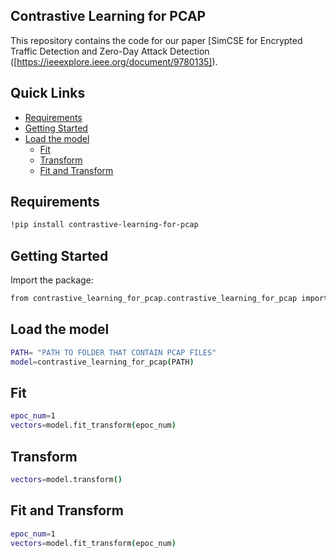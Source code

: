## Contrastive Learning for PCAP

This repository contains the code for our paper [SimCSE for Encrypted Traffic Detection and Zero-Day Attack Detection ([https://ieeexplore.ieee.org/document/9780135]).


## Quick Links

  - [Requirements](#requirements)
  - [Getting Started](#getting-started)
  - [Load the model](#load-the-model)
    - [Fit](#fit)
    - [Transform](#transform)
    - [Fit and Transform](#fit_transform)

## Requirements
```bash
!pip install contrastive-learning-for-pcap
```

## Getting Started

Import the package:
```bash
from contrastive_learning_for_pcap.contrastive_learning_for_pcap import contrastive_learning_for_pcap
```
 
## Load the model

```bash
PATH= "PATH TO FOLDER THAT CONTAIN PCAP FILES"
model=contrastive_learning_for_pcap(PATH)
``` 
## Fit

```bash
epoc_num=1
vectors=model.fit_transform(epoc_num)
``` 
## Transform

```bash
vectors=model.transform()
``` 
## Fit and Transform

```bash
epoc_num=1
vectors=model.fit_transform(epoc_num)
```

